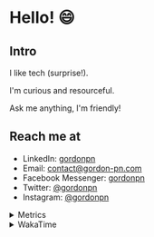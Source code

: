 # Hello! 😄

## Intro

I like tech (surprise!).

I'm curious and resourceful.

Ask me anything, I'm friendly!

## Reach me at

- LinkedIn: [gordonpn](https://www.linkedin.com/in/gordonpn/)
- Email: [contact@gordon-pn.com](mailto:contact@gordon-pn.com)
- Facebook Messenger: [gordonpn](https://www.messenger.com/t/Gordonpn)
- Twitter: [@gordonpn](https://twitter.com/Gordonpn)
- Instagram: [@gordonpn](https://www.instagram.com/gordonpn/)

<details>
  <summary>Metrics</summary>

  <img align="center" src="https://github.com/gordonpn/gordonpn/blob/master/github-metrics.svg" alt="GitHub Metrics">

</details>

<details>
  <summary>WakaTime</summary>

  <!--START_SECTION:waka-->
📊 **This Week I Spent My Time On** 

```text
💬 Programming Languages: 
Java                     5 hrs 34 mins       ██████████████░░░░░░░░░░░   56.21 % 
XML                      2 hrs 27 mins       ██████░░░░░░░░░░░░░░░░░░░   24.81 % 
Brazil Dependency Config 1 hr 4 mins         ███░░░░░░░░░░░░░░░░░░░░░░   10.87 % 
Makefile                 20 mins             █░░░░░░░░░░░░░░░░░░░░░░░░   03.45 % 
Bash                     16 mins             █░░░░░░░░░░░░░░░░░░░░░░░░   02.74 % 

🔥 Editors: 
IntelliJ IDEA            9 hrs 29 mins       ████████████████████████░   95.63 % 
VS Code                  26 mins             █░░░░░░░░░░░░░░░░░░░░░░░░   04.37 % 
```


 Last Updated on 16/10/2024 10:23:32 UTC
<!--END_SECTION:waka-->
</details>
